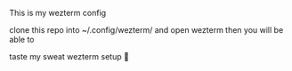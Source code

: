 This is my wezterm config

clone this repo into ~/.config/wezterm/ and open wezterm then you will be able to 

taste my sweat wezterm setup 🤨
